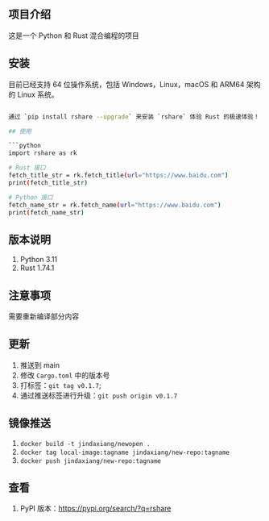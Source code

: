 ## 项目介绍

这是一个 Python 和 Rust 混合编程的项目

## 安装

目前已经支持 64 位操作系统，包括 Windows，Linux，macOS 和 ARM64 架构的 Linux 系统。

```bash

通过 `pip install rshare --upgrade` 来安装 `rshare` 体验 Rust 的极速体验！

## 使用

```python
import rshare as rk

# Rust 接口
fetch_title_str = rk.fetch_title(url="https://www.baidu.com")
print(fetch_title_str)

# Python 接口
fetch_name_str = rk.fetch_name(url="https://www.baidu.com")
print(fetch_name_str)
```

## 版本说明

1. Python 3.11
2. Rust 1.74.1

## 注意事项

需要重新编译部分内容

## 更新

1. 推送到 main
2. 修改 `Cargo.toml` 中的版本号
3. 打标签：`git tag v0.1.7`; 
4. 通过推送标签进行升级：`git push origin v0.1.7`

## 镜像推送

1. `docker build -t jindaxiang/newopen .`
2. `docker tag local-image:tagname jindaxiang/new-repo:tagname`
3. `docker push jindaxiang/new-repo:tagname`

## 查看

1. PyPI 版本：https://pypi.org/search/?q=rshare
